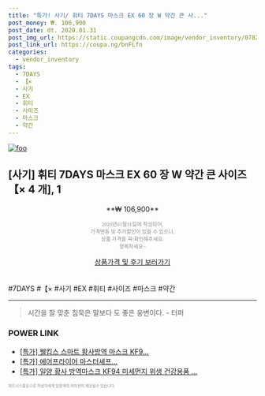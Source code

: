 ```yaml
--- 
title: "특가! 사기/ 휘티 7DAYS 마스크 EX 60 장 W 약간 큰 사..." 
post_money: ₩. 106,900 
post_date: dt. 2020.01.31 
post_img_url: https://static.coupangcdn.com/image/vendor_inventory/0782/219884fcd683f22546a4089b5aec75a97bc5d2b80c4e39741b144594d9af.jpg 
post_link_url: https://coupa.ng/bnFLfn 
categories: 
  - vendor_inventory 
tags: 
  - 7DAYS 
  - 【× 
  - 사기 
  - EX 
  - 휘티 
  - 사이즈 
  - 마스크 
  - 약간 
--- 
```

[![foo](https://static.coupangcdn.com/image/vendor_inventory/0782/219884fcd683f22546a4089b5aec75a97bc5d2b80c4e39741b144594d9af.jpg)](https://coupa.ng/bnFLfn) 

## [사기] 휘티 7DAYS 마스크 EX 60 장 W 약간 큰 사이즈 【× 4 개], 1 
<p style="text-align: center;">**₩ 106,900**</p> 
<p style="text-align: center;"><span style="color: #898c8f; font-family: Georgia,Times,serif; font-size: 0.75em;">2020년01월31일에 작성되어, <br>가격변동 및 추가할인이 있을 수 있으니,<br> 상품 가격을 꼭!확인해주세요.<br>행복하세요~</span> 
</p>	 
<div markdown="0" style="text-align: center;"><a href="https://coupa.ng/bnFLfn" class="btn btn--success">상품가격 및 후기 보러가기</a></div> 
<br><br> 
  #7DAYS #【× #사기 #EX #휘티 #사이즈 #마스크 #약간 
<hr> 

> 시간을 잘 맞춘 침묵은 말보다 도 좋은 웅변이다. - 터퍼 


### POWER LINK

* <a href="https://blog.naver.com/an0733/221788239578" target="_blank">[특가] 웰킵스 스마트 황사방역 마스크 KF9...</a>
* <a href="https://blog.naver.com/sakai111/221789175608" target="_blank">[특가] 에어프라이어 마스터셰프...</a>
* <a href="https://blog.naver.com/sakai111/221790752007" target="_blank">[특가] 일양 황사 방역마스크 KF94 미세먼지 위생 건강용품 ...</a>

<span style="color: #898c8f; font-family: Georgia,Times,serif; font-size: 0.55em;">파트너스활동으로 작성자에게 일정액의 커미션이 제공될수 있습니다.</span> 
